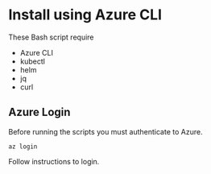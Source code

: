 # Install using Azure CLI

These Bash script require
- Azure CLI
- kubectl
- helm
- jq 
- curl

## Azure Login

Before running the scripts you must authenticate to Azure.

```
az login
```

Follow instructions to login.

